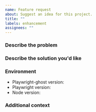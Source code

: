 ```yaml
---
name: Feature request
about: Suggest an idea for this project.
title: ""
labels: enhancement
assignees: ""
---
```


### Describe the problem

<!-- A clear and concise description of what the problem is. Ex. I'm always
     frustrated when [...] -->

### Describe the solution you'd like

<!-- A clear and concise description of what you want to happen. -->

### Environment

- Playwright-ghost version<!-- e.g. 0.6.0 -->:
- Playwright version<!-- e.g. 1.41.2 -->:
- Node version<!-- e.g. v20.10.0 -->:

### Additional context

<!-- Add any other context or screenshots about the feature request here. -->
